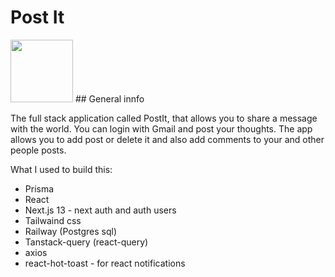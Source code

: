 # Post It

<img src="[https://your-image-url.type](https://github.com/jakubfronczyk/post-it/blob/main/public/post-it.png)" width="100" height="100">
## General innfo

The full stack application called PostIt, that allows you to share a message with the world. You can login with Gmail and post your thoughts. The app allows you to add post or delete it and also add comments to your and other people posts.

What I used to build this:

-   Prisma
-   React
-   Next.js 13 - next auth and auth users
-   Tailwaind css
-   Railway (Postgres sql)
-   Tanstack-query (react-query)
-   axios
-   react-hot-toast - for react notifications
